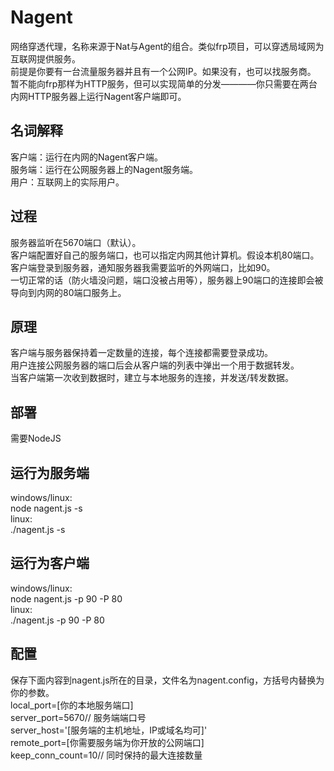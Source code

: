 # Nagent
网络穿透代理，名称来源于Nat与Agent的组合。类似frp项目，可以穿透局域网为互联网提供服务。  
前提是你要有一台流量服务器并且有一个公网IP。如果没有，也可以找服务商。  
暂不能向frp那样为HTTP服务，但可以实现简单的分发————你只需要在两台内网HTTP服务器上运行Nagent客户端即可。  
  
## 名词解释
客户端：运行在内网的Nagent客户端。  
服务端：运行在公网服务器上的Nagent服务端。  
用户：互联网上的实际用户。  
  
## 过程
服务器监听在5670端口（默认）。  
客户端配置好自己的服务端口，也可以指定内网其他计算机。假设本机80端口。  
客户端登录到服务器，通知服务器我需要监听的外网端口，比如90。  
一切正常的话（防火墙没问题，端口没被占用等），服务器上90端口的连接即会被导向到内网的80端口服务上。  
  
## 原理
客户端与服务器保持着一定数量的连接，每个连接都需要登录成功。  
用户连接公网服务器的端口后会从客户端的列表中弹出一个用于数据转发。  
当客户端第一次收到数据时，建立与本地服务的连接，并发送/转发数据。  

## 部署
需要NodeJS 
  
## 运行为服务端
windows/linux:  
node nagent.js -s  
linux:  
./nagent.js -s  
  
## 运行为客户端
windows/linux:  
node nagent.js -p 90 -P 80  
linux:  
./nagent.js -p 90 -P 80  
  
## 配置
保存下面内容到nagent.js所在的目录，文件名为nagent.config，方括号内替换为你的参数。  
local_port=\[你的本地服务端口\]  
server_port=5670// 服务端端口号  
server_host='\[服务端的主机地址，IP或域名均可\]'  
remote_port=\[你需要服务端为你开放的公网端口\]  
keep_conn_count=10// 同时保持的最大连接数量  
  
